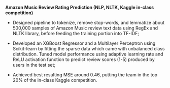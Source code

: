**Amazon Music Review Rating Prediction (NLP, NLTK, Kaggle in-class competition)**

- Designed pipeline to tokenize, remove stop-words, and lemmatize about 500,000 samples of Amazon Music review text data using RegEx and NLTK library, before feeding the training portion into TF-IDF;

- Developed an XGBoost Regressor and a Multilayer Perceptron using Scikit-learn by fitting the sparse data which came with unbalanced class distribution. Tuned model performance using adaptive learning rate and ReLU activation function to predict review scores (1-5) produced by users in the test set;

- Achieved best resulting MSE around 0.46, putting the team in the top 20% of the in-class Kaggle competition.
